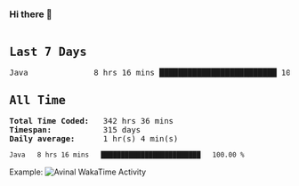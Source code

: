 ### Hi there 👋

<!--WakaTime-Start-->
<pre><h2>Last 7 Days</h2>Java              8 hrs 16 mins █████████████████████████ 100.00 %</br><h2>All Time</h2><strong>Total Time Coded:   </strong>342 hrs 36 mins</br><strong>Timespan:           </strong>315 days</br><strong>Daily average:      </strong>1 hr(s) 4 min(s)</pre>
<!--WakaTime-End-->

<!--START_SECTION:waka-->

```txt
Java   8 hrs 16 mins   █████████████████████████   100.00 %
```

<!--END_SECTION:waka-->


Example:
<img
  src="https://github.com/lukkolo/lukkolo/blob/main/images/stat.svg"
  alt="Avinal WakaTime Activity"
/>
